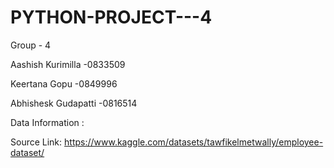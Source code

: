 # PYTHON-PROJECT---4

Group - 4

Aashish Kurimilla -0833509

Keertana Gopu -0849996

Abhishesk Gudapatti -0816514


Data Information :

Source Link: https://www.kaggle.com/datasets/tawfikelmetwally/employee-dataset/ 
